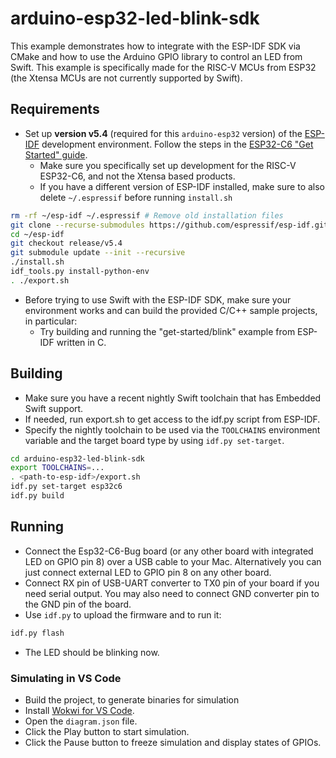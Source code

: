 # arduino-esp32-led-blink-sdk

This example demonstrates how to integrate with the ESP-IDF SDK via CMake and how to use the Arduino GPIO library to control an LED from Swift. This example is specifically made for the RISC-V MCUs from ESP32 (the Xtensa MCUs are not currently supported by Swift).

## Requirements

- Set up **version v5.4** (required for this `arduino-esp32` version) of the [ESP-IDF](https://docs.espressif.com/projects/esp-idf/en/v5.4/esp32/) development environment. Follow the steps in the [ESP32-C6 "Get Started" guide](https://docs.espressif.com/projects/esp-idf/en/v5.4/esp32c6/get-started/index.html).
  - Make sure you specifically set up development for the RISC-V ESP32-C6, and not the Xtensa based products.
  - If you have a different version of ESP-IDF installed, make sure to also delete `~/.espressif` before running `install.sh`

```sh
rm -rf ~/esp-idf ~/.espressif # Remove old installation files
git clone --recurse-submodules https://github.com/espressif/esp-idf.git ~/esp-idf
cd ~/esp-idf
git checkout release/v5.4
git submodule update --init --recursive
./install.sh
idf_tools.py install-python-env
. ./export.sh
```

- Before trying to use Swift with the ESP-IDF SDK, make sure your environment works and can build the provided C/C++ sample projects, in particular:
  - Try building and running the "get-started/blink" example from ESP-IDF written in C.

## Building

- Make sure you have a recent nightly Swift toolchain that has Embedded Swift support.
- If needed, run export.sh to get access to the idf.py script from ESP-IDF.
- Specify the nightly toolchain to be used via the `TOOLCHAINS` environment variable and the target board type by using `idf.py set-target`.
```sh
cd arduino-esp32-led-blink-sdk
export TOOLCHAINS=...
. <path-to-esp-idf>/export.sh
idf.py set-target esp32c6
idf.py build
```

## Running

- Connect the Esp32-C6-Bug board (or any other board with integrated LED on GPIO pin 8) over a USB cable to your Mac. Alternatively you can just connect external LED to GPIO pin 8 on any other board.
- Connect RX pin of USB-UART converter to TX0 pin of your board if you need serial output. You may also need to connect GND converter pin to the GND pin of the board.
- Use `idf.py` to upload the firmware and to run it:

```sh
idf.py flash
```

- The LED should be blinking now.

### Simulating in VS Code

- Build the project, to generate binaries for simulation
- Install [Wokwi for VS Code](https://docs.wokwi.com/vscode/getting-started/).
- Open the `diagram.json` file.
- Click the Play button to start simulation.
- Click the Pause button to freeze simulation and display states of GPIOs.

